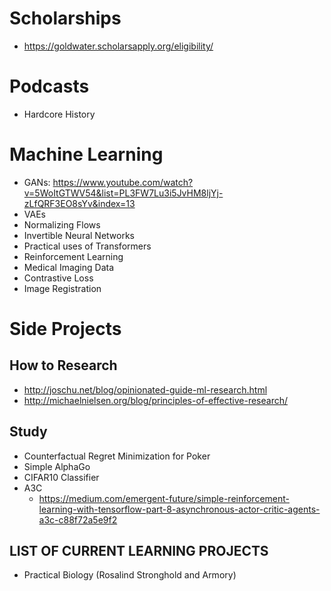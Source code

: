 # Scholarships
* https://goldwater.scholarsapply.org/eligibility/

# Podcasts
* Hardcore History

# Machine Learning
* GANs: https://www.youtube.com/watch?v=5WoItGTWV54&list=PL3FW7Lu3i5JvHM8ljYj-zLfQRF3EO8sYv&index=13
* VAEs
* Normalizing Flows
* Invertible Neural Networks
* Practical uses of Transformers
* Reinforcement Learning
* Medical Imaging Data
* Contrastive Loss
* Image Registration

# Side Projects

## How to Research
* http://joschu.net/blog/opinionated-guide-ml-research.html
* http://michaelnielsen.org/blog/principles-of-effective-research/

## Study
* Counterfactual Regret Minimization for Poker
* Simple AlphaGo
* CIFAR10 Classifier
* A3C
    * https://medium.com/emergent-future/simple-reinforcement-learning-with-tensorflow-part-8-asynchronous-actor-critic-agents-a3c-c88f72a5e9f2

## LIST OF CURRENT LEARNING PROJECTS
* Practical Biology (Rosalind Stronghold and Armory)
